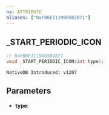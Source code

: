 ```yaml
---
ns: ATTRIBUTE
aliases: ["0xFB6E111908502871"]
---
```

## _START_PERIODIC_ICON

```c
// 0xFB6E111908502871
void _START_PERIODIC_ICON(int type);
```

```
NativeDB Introduced: v1207
```

## Parameters
* **type**:
